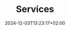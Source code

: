 ---
title: 'Services'
date: 2024-12-03T13:23:17+02:00
draft: false
type: services
layout: services
---